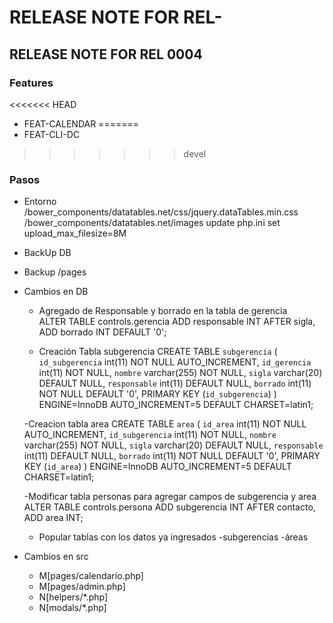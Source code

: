 # RELEASE NOTE FOR REL-

## RELEASE NOTE FOR REL 0004

### Features
<<<<<<< HEAD
- FEAT-CALENDAR
=======
- FEAT-CLI-DC
>>>>>>> devel

### Pasos

- Entorno
    /bower_components/datatables.net/css/jquery.dataTables.min.css
    /bower_components/datatables.net/images
    update php.ini set upload_max_filesize=8M

- BackUp DB                                                                     
- Backup /pages                                                                 
- Cambios en DB                 
    - Agregado de Responsable y borrado en la tabla de gerencia    
        ALTER TABLE controls.gerencia
        ADD responsable INT AFTER sigla,
        ADD borrado INT DEFAULT '0';        
                                            
    - Creación Tabla subgerencia
        CREATE TABLE `subgerencia` (
        `id_subgerencia` int(11) NOT NULL AUTO_INCREMENT,
        `id_gerencia` int(11) NOT NULL,
        `nombre` varchar(255) NOT NULL,
        `sigla` varchar(20) DEFAULT NULL,
        `responsable` int(11) DEFAULT NULL,
        `borrado` int(11) NOT NULL DEFAULT '0',
        PRIMARY KEY (`id_subgerencia`)
        ) ENGINE=InnoDB AUTO_INCREMENT=5 DEFAULT CHARSET=latin1;

    -Creacion tabla area
        CREATE TABLE `area` (
        `id_area` int(11) NOT NULL AUTO_INCREMENT,
        `id_subgerencia` int(11) NOT NULL,
        `nombre` varchar(255) NOT NULL,
        `sigla` varchar(20) DEFAULT NULL,
        `responsable` int(11) DEFAULT NULL,
        `borrado` int(11) NOT NULL DEFAULT '0',
        PRIMARY KEY (`id_area`)
        ) ENGINE=InnoDB AUTO_INCREMENT=5 DEFAULT CHARSET=latin1;

    -Modificar tabla personas para agregar campos de subgerencia y area
        ALTER TABLE controls.persona
        ADD subgerencia INT AFTER contacto,
        ADD area INT;
    - Popular tablas con los datos ya ingresados
        -subgerencias
        -áreas

- Cambios en src      
    - M[pages/calendario.php]
    - M[pages/admin.php]
    - N[helpers/*.php]
    - N[modals/*.php]                                                          
